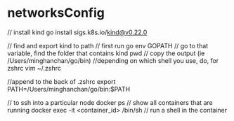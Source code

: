 # networksConfig
// install kind 
go install sigs.k8s.io/kind@v0.22.0

// find and export kind to path 
// first run 
go env GOPATH
// go to that variable, find the folder that contains kind
pwd
// copy the output (ie /Users/minghanchan/go/bin)
//depending on which shell you use, do, for zshrc
vim ~/.zshrc 

//append to the back of .zshrc
export PATH=/Users/minghanchan/go/bin:$PATH

// to ssh into a particular node
docker ps // show all containers that are running
docker exec -it <container_id> /bin/sh // run a shell in the container